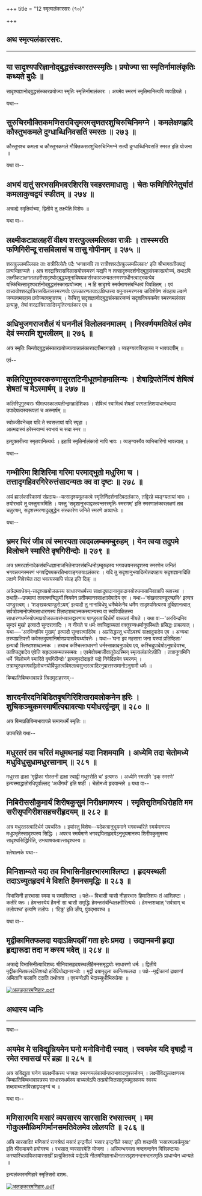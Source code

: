 +++
title = "12 स्मृत्यलंकारसरः (१०)"

+++


## अथ स्मृत्यलंकारसरः.

------------------------------------------------------------------------





## या सादृश्यपरिज्ञानोद्बुद्धसंस्कारतस्स्मृतिः। प्रयोज्या सा स्मृतिर्नामालंकृतिः कथ्यते बुधैः ॥

सादृश्यज्ञानोद्बुद्धसंस्कारप्रयोज्या स्मृतिः स्मृतिर्नामालंकारः । अयमेव
स्मरणं स्मृतिमानित्यपि व्यवह्रियते ।

यथा--



## सुरुचिरमौक्तिकमणिसरविसृमरमसृणतरशुचिरुचिनिमग्ने । कमलेक्षणहृदि कौस्तुभकमले दुग्धाब्धिनिवसतिं स्मरतः ॥ २७३ ॥

कौस्तुभश्च कमला च कौस्तुभकमले मौक्तिकसरशुचिरुचिनिमग्ने सत्यौ
दुग्धाब्धिनिवसतिं स्मरत इति योजना ॥

यथा वा--



## अभयं दातुं सरभसमिभवरशिरसि स्वहस्तमाधातुः । चेतः फणिगिरिनेतुर्यातं कमलाकुचद्वयं स्फीतम् ॥ २७४ ॥

अत्राद्ये स्मृतिर्वाच्या, द्वितीये तु लक्ष्येति विशेषः ॥

यथा वा--



## लक्ष्मीकटाक्षलहरीं वीक्ष्य शरत्फुल्लमल्लिका रात्रीः । तास्स्मरति फणिगिरीन्दू रासविलासं च तासु गोपीनाम् ॥ २७५ ॥

शरत्फुल्लमल्लिकाः ताः रात्रीरित्येतैः पदैः ‘भगवानपि ता
रात्रीश्शरदोत्फुल्लमल्लिकाः' इति श्रीभागवतीयपद्यं प्रत्यभिज्ञाप्यते ।
अत्र शरद्रात्रिरासविलासयोस्स्मरणं यद्यपि न
तत्सादृश्यदर्शनोद्बुद्धसंस्कारप्रयोज्यं, तथाऽपि
लक्ष्मीकटाक्षगतलहरीसादृश्योद्बुद्धयमुनाविषयकसंस्कारजन्यतत्स्मरणाधीनत्वाद्भवत्येव
यत्किंचित्सादृश्यदर्शनोद्बुद्धसंस्कारप्रयोज्यम् । न हि सादृश्ये
स्मर्यमाणसंबन्धित्वं विवक्षितम् । एवं
वाच्ययोश्शरद्रात्रिरासविलासस्मरणयोः एतत्कारणतयाऽऽक्षिप्तस्य
यमुनास्मरणस्य चाविशेषेण संग्रहाय लक्षणे जन्यत्वमपहाय
प्रयोज्यत्वमुपात्तम् । केचित्तु सदृशज्ञानोद्बुद्धसंस्कारजन्यं
सदृशविषयकमेव स्मरणमलंकार इत्याहुः, तेषां शरद्रात्रिरासादिस्मृतिरनलंकार
एव ॥



## अधिभुजगराजशैलं यं घननीलं विलोलवनमालम् । निरवर्णयमतिवेलं तमेव देवं स्मरामि शुभलीलम् ॥ २७६ ॥

अत्र स्मृतिः चिन्तोद्बुद्धसंस्कारप्रयोज्यत्वान्नालंकारपदवीमवगाहते ।
व्यङ्ग्यत्वविरहाच्च न भावपदवीम् ॥

एवं--



## कलिरिपुगुरुवरकरुणासुरतटिनीधूतमोहमालिन्यः । शेषाद्रिपतेर्नित्यं शेषित्वं शेषतां च मेऽस्मार्षम् ॥ २७७ ॥

कलिरिपुगुरुवराः श्रीमत्परकालयतीन्द्रमहादेशिकाः । शेषित्वं स्वामित्वं
शेषतां परगतातिशयाधानेच्छया उपादेयत्वस्वरूपतां च अस्मार्षम् ॥  

स्वोज्जीवनेच्छा यदि ते स्वसत्तायां यदि स्पृहा ।  
आत्मदास्यं हरेस्स्वाम्यं स्वभावं च सदा स्मर ॥

इत्युक्तरीत्या स्मृतवानित्यर्थः । इहापि स्मृतिर्नालंकारो नापि भावः ।
व्यङ्ग्यस्यैव व्यभिचारिणो भावत्वात् ॥

यथा--



## गम्भीरिमा शिशिरिमा गरिमा परमाद्भुतो मधुरिमा च । तत्तादृगहिवरगिरेरुत्तंसादन्यतः क्व वा दृष्टः ॥ २७८ ॥

अयं ह्यालंकारिकाणां संप्रदायः--यत्सादृश्यमूलकत्वे
स्मृतिर्निदर्शनादिवदलंकारः, तद्विरहे व्यङ्ग्यतायां भावः । तयोरभावे तु
वस्तुमात्रमिति । यस्तु ‘सदृशानुभवाद्वस्त्वन्तरस्मृतिः स्मरणम्' इति
स्मरणालंकारलक्षणं तन्न चतुरश्रम्, सदृशस्मरणादुद्बुद्धेन संस्कारेण जनिते
स्मरणे अव्याप्तेः ॥

यथा--



## भ्रमर चिरं जीव त्वं स्मारयता त्वदवलम्बमम्बुरुहम् । येन त्वया तदुपमे विलोचने स्मारिते वृषगिरीन्दोः ॥ २७९ ॥

अत्र भ्रमरदर्शनादेकसंबन्धिज्ञानाजनितेनापरसंबन्धिनोऽम्बुरुहस्य
भगवन्नयनसदृशस्य स्मरणेन जनितं भगवन्नयनस्मरणं
भगवद्विषयकरतिभावाङ्गतयाऽलंकारः । यदि तु सदृशानुभवादित्येतदपहाय
सदृशज्ञानादिति लक्षणे निवेश्येत तदा भवत्यस्यापि संग्रह इति दिक् ॥

अत्रेदमवधेयम्-सादृश्यप्रयोजकस्य साधारणधर्मस्य
साक्षादुपादानानुपादानयोरुपमायामिवात्रापि व्यवस्था । तथाहि--उपमायां
तावत्क्वचिद्धर्मो नियमेन प्रतीयमानस्साक्षान्नोपादेय एव ।
यथा--'शंखवत्पाण्डुरच्छविः' इत्यत्र पाण्डुरत्वम् । ‘शङ्खवत्पाण्डुरोऽयम्’
इत्यादौ तु नानाविधेषु धर्मेष्वेकेनैव धर्मेण सादृश्यमित्यस्य
दुर्विज्ञानत्वात् सर्वत्रोपमानोपमेयसाधारणस्य श्लिष्टशब्दात्मकस्यान्यस्य
वा स्वविवक्षितस्य साधारणधर्मस्योपमाप्रयोजकत्वसंभवात्तद्वारणाय
पाण्डुरत्वादिर्धर्मो वाच्यतां नीयते । यथा वा--'अरविन्दमिव सुन्दरं मुखं'
इत्यादौ सुन्दरत्वादिः । न नीयते च धर्मः क्वचिद्वाच्यतां
वक्तुरन्यधर्मानुपस्थितेः प्रसिद्धः प्राबल्यात् । यथा—-'अरविन्दमिव मुखम्'
इत्यादौ सुन्दरत्वादिरेव । अप्रसिद्धस्तु धर्मोऽवश्यं साक्षादुपादेय एव ।
अन्यथा तस्याप्रतिपत्तौ कवेस्तदुपमानिर्माणप्रयासवैयर्थ्यापत्तेः ।
यथा--'घना इव महसारा जना यस्यां प्रतिष्ठिताः' इत्यादौ श्लिष्टश्शब्दात्मकः
। तथाच कश्चित्साधारणो धर्मस्साक्षादनुपादेय एव, कश्चिदुपादेयोऽनुपादेयश्च,
काश्चिदुपादेय एवेति सहृदयसम्मतस्समयः । एवमेवोपमाजीवातुकेऽस्मिन्
स्मृत्यलंकारेऽपीति । तत्रानुगामिनि धर्मे ‘विलोचने स्मारिते वृषगिरीन्दोः'
इत्यनुपदोदाहृते पद्ये निवेदितमेव स्मरणम् ।
तत्राम्बुरुहभगवद्विलोचनयोर्विपुलत्वविमलत्वसुन्दरत्वादिरनुपात्तस्समानोऽनुगामी
धर्मः ॥

बिम्बप्रतिबिम्बभावापन्ने त्विदमुदाहरणम्--



## शारदनीरदनिबिडितवृषगिरिशिखरावलोकनेन हरिः । शुचिकञ्चुकमस्मार्षीत्पद्मावत्याः पयोधरद्वंन्द्वम् ॥ २८० ॥

अत्र बिम्बप्रतिबिम्बभावापन्ने समानधर्मे स्मृतिः ॥

उपचरिते यथा--



## मधुरतरं तव चरितं मधुमथनाहं यदा निशमयामि । अध्येमि तदा चेतोमध्ये मधुविधुसुधामधुरसानाम् ॥ २८१ ॥

मधुरसा द्राक्षा ‘मृद्वीका गोस्तनी द्राक्षा स्वाद्वी मधुरसेति च' इत्यमरः
। अध्येमि स्मरामि 'इक् स्मरणे' इत्यस्माद्धातोरधिपूर्वाल्लट् ‘अधीगर्थ’
इति षष्ठी । चेतोमध्ये हृदयान्तरे ॥ यथा वा--



## निबिरीससौकुमार्यं शिरीषकुसुमं निरीक्षमाणस्य । स्मृतिसृतिमधिरोहति मम सरीसृपगिरीशसहचरीहृदयम् ॥ २८२ ॥

अत्र मधुरतरत्वादिर्धर्म उपचरितः । इयांस्तु विशेषः--यदेकत्रानुभूयमाने
भगवच्चरिते स्मर्यमाणस्य मधुप्रभृतेस्सादृश्यस्य सिद्धिः । अपरत्र
स्मर्यमाणे भगवद्दयिताहृदयेऽनुभूयमानस्य शिरीषकुसुमस्य सादृश्यसिद्धिरिति,
उभयाश्रयत्वात्सादृश्यस्य ॥

श्लेषात्मके यथा--



## विनिशाम्यते यदा तव विभासिनीहारभारमाश्लिष्टा । हृदयस्थली तदाऽच्युतहृदयं मे विशति हैमनसमृद्धिः ॥ २८३ ॥

विभासिनी हारभासा रमया च समाश्लिष्टा । पक्षे-- विभासी चासौ नीहारभारः
हिमातिशयः तं आश्लिष्टा । कर्तरि क्तः । हेमन्तस्येयं हैमनी सा चासौ
समृद्धिः हेमन्तसंबंन्धिलक्ष्मीरित्यर्थः । हेमन्तशब्दात् ‘सर्वत्राण् च
तलोपश्च’ इत्यणि तलोपः । ‘टिढ्ढ' इति ङीप्, पुंवद्भावश्च ॥

यथा वा--



## मृद्वीकामितफलदा यदाऽक्षिपदवीं गता हरेः प्रमदा । उद्यानवनी हृद्या हृद्यारूढा तदा न कस्य भवेत् ॥ २८४ ॥

अत्राद्ये विभासिनीत्यादिशब्दः श्रीनिवासहृदयस्थलीहैमनसमृद्ध्योः साधारणो
धर्मः । द्वितीये मृद्वीकामितफलदेतिशब्दो हरिप्रियोद्यानवन्योः । मृद्वी
दयामृदुला कामितफलदा । पक्षे--मृद्वीकानां द्राक्षाणां अमितानि फलानि ददाति
तथोक्ता । एवमन्येऽपि भेदास्सुधीभिरुन्नेयाः ॥

[![अलङ्कारमणिहारः.pdf](//upload.wikimedia.org/wikisource/sa/thumb/3/3b/%E0%A4%85%E0%A4%B2%E0%A4%99%E0%A5%8D%E0%A4%95%E0%A4%BE%E0%A4%B0%E0%A4%AE%E0%A4%A3%E0%A4%BF%E0%A4%B9%E0%A4%BE%E0%A4%B0%E0%A4%83.pdf/page171-399px-%E0%A4%85%E0%A4%B2%E0%A4%99%E0%A5%8D%E0%A4%95%E0%A4%BE%E0%A4%B0%E0%A4%AE%E0%A4%A3%E0%A4%BF%E0%A4%B9%E0%A4%BE%E0%A4%B0%E0%A4%83.pdf.jpg)](/w/index.php?title=%E0%A4%B8%E0%A4%9E%E0%A5%8D%E0%A4%9A%E0%A4%BF%E0%A4%95%E0%A4%BE:%E0%A4%85%E0%A4%B2%E0%A4%99%E0%A5%8D%E0%A4%95%E0%A4%BE%E0%A4%B0%E0%A4%AE%E0%A4%A3%E0%A4%BF%E0%A4%B9%E0%A4%BE%E0%A4%B0%E0%A4%83.pdf&page=171)

## अथास्य ध्वनिः

------------------------------------------------------------------------

यथा--



## अयमेव मे सविद्युन्नियमेन घनो मनोविनोदी स्यात् । स्वयमेव यदि वृषाद्रौ न रमेत रमासखं परं ब्रह्म ॥ २८५ ॥

अत्र सविद्युता घनेन सलक्ष्मीकस्य भगवतः
स्मरणमलंकार्यान्तराभावादनुपसर्जनम् । लक्ष्मीविद्युल्लक्षणस्य
बिम्बप्रतिबिम्बभावापन्नस्य साधारणधर्मस्य वाच्यत्वेऽपि
तत्प्रयोजितसादृश्यमूलकस्य स्वस्य शब्दवाच्यताविरहाद्व्यङ्ग्यं च ॥

यथा वा--



## मणिसारमयि मसारं व्यपसारय सारसाक्षि रभसात्त्वम् । मम गोकुलमौळिमणिर्मानसमतिवेलमेव लोलयति ॥ २८६ ॥

अयि सारसाक्षि! मणिसारं रत्नश्रेष्ठं मसारं इन्द्रनीलं 'मसार इन्द्रनीले
स्यात्' इति शब्दार्णवे 'मसारगल्वर्कमुखः' इति श्रीरामायणे प्रयोगश्च ।
रभसात् व्यपसारयेति योजना । अस्मिन्भगवता नन्दनन्दनेन विश्लिष्टायाः
कस्याश्चिन्नायिकायास्सखीं प्रत्युक्तिरूपे पद्येऽपि
नीलमणिज्ञानाधीनतत्सदृशनन्दनन्दनस्मृतिः प्राधान्येन ध्वन्यते ॥

इत्यलंकारमणिहारे स्मृतिसरो दशमः.

[![अलङ्कारमणिहारः.pdf](//upload.wikimedia.org/wikisource/sa/thumb/3/3b/%E0%A4%85%E0%A4%B2%E0%A4%99%E0%A5%8D%E0%A4%95%E0%A4%BE%E0%A4%B0%E0%A4%AE%E0%A4%A3%E0%A4%BF%E0%A4%B9%E0%A4%BE%E0%A4%B0%E0%A4%83.pdf/page172-393px-%E0%A4%85%E0%A4%B2%E0%A4%99%E0%A5%8D%E0%A4%95%E0%A4%BE%E0%A4%B0%E0%A4%AE%E0%A4%A3%E0%A4%BF%E0%A4%B9%E0%A4%BE%E0%A4%B0%E0%A4%83.pdf.jpg)](/w/index.php?title=%E0%A4%B8%E0%A4%9E%E0%A5%8D%E0%A4%9A%E0%A4%BF%E0%A4%95%E0%A4%BE:%E0%A4%85%E0%A4%B2%E0%A4%99%E0%A5%8D%E0%A4%95%E0%A4%BE%E0%A4%B0%E0%A4%AE%E0%A4%A3%E0%A4%BF%E0%A4%B9%E0%A4%BE%E0%A4%B0%E0%A4%83.pdf&page=172)

